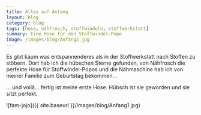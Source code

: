 ```yaml
---
title: Alles auf Anfang
layout: blog
category: blog
tags: [hose, nähfrosch, stoffwindeln, stoffwerkstatt]  
summary: Eine Hose für den Stoffwindel-Popo
image: /images/blog/Anfang2.jpg
---
```

 

 Es gibt kaum was entspannenderes als in der Stoffwerkstatt nach Stoffen zu stöbern. Dort hab ich die hübschen Sterne gefunden, von Nähfrosch die perfekte Hose für Stoffwindel-Popos und die Nähmaschine hab ich von meiner Familie zum Geburtstag bekommen...

... und voilà... fertig ist meine erste Hose. Hübsch ist sie geworden und sie sitzt perfekt. 

![fam-jojo]({{ site.baseurl }}/images/blog/Anfang1.jpg)
